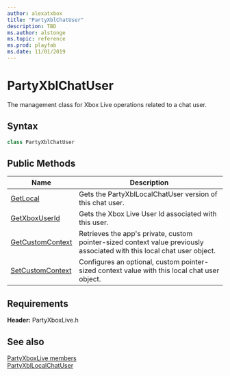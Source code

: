 ```yaml
---
author: alexatxbox
title: "PartyXblChatUser"
description: TBD
ms.author: alstonge
ms.topic: reference
ms.prod: playfab
ms.date: 11/01/2019
---
```


# PartyXblChatUser  

The management class for Xbox Live operations related to a chat user.  

## Syntax  
  
```cpp  
class PartyXblChatUser  
```  
  
## Public Methods  
  
| Name | Description |  
| --- | --- |  
| [GetLocal](methods/partyxblchatuser_getlocal.md) | Gets the PartyXblLocalChatUser version of this chat user. |  
| [GetXboxUserId](methods/partyxblchatuser_getxboxuserid.md) | Gets the Xbox Live User Id associated with this user. |  
| [GetCustomContext](methods/partyxblchatuser_getcustomcontext.md) | Retrieves the app's private, custom pointer-sized context value previously associated with this local chat user object. |  
| [SetCustomContext](methods/partyxblchatuser_setcustomcontext.md) | Configures an optional, custom pointer-sized context value with this local chat user object. |  

  
  
## Requirements  
  
**Header:** PartyXboxLive.h
  
## See also  
[PartyXboxLive members](../../partyxboxlive_members.md)  
[PartyXblLocalChatUser](../PartyXblLocalChatUser/partyxbllocalchatuser.md)
  
  
  
